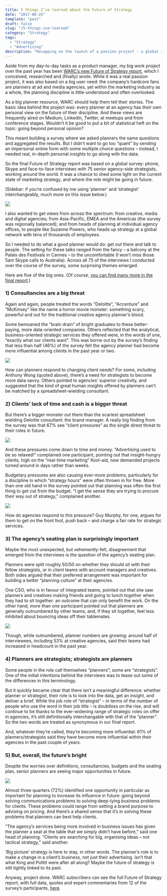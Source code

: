 ```yaml
---
title: 5 things I’ve learned about the Future of Strategy
date: "2017-08-25"
template: "post"
draft: false
slug: "/5-things-ive-learned"
category: "Strategy"
tags:
  - "Strategy"
  - "Advertising"
description: "Recapping on the launch of a passion project - a global report on the strategic function in advertising."
---
```


Aside from my day-to-day tasks as a product manager, my big work project over the past year has been [WARC’s new Future of Strategy report](http://content.warc.com/read-the-warc-future-of-strategy-2017-report), which I conceived, researched and (finally) wrote. While it was a real passion project, it was also based on a big user need: the company’s hardcore fans are planners at ad and media agencies, yet within the marketing industry as a whole, the planning discipline is little-understood and often overlooked.

As a big planner resource, WARC should help them tell their stories. The basic idea behind the project was: every planner at an agency has their own personal view on the future of their discipline. And these views are frequently aired on Medium, LinkedIn, Twitter, at meetups and from conference stages. Wouldn’t it be good to put a bit of statistical heft on the topic: going beyond personal opinion?

This meant building a survey where we asked planners the same questions and aggregated the results. But I didn’t want to go too “quant” by sending an impersonal online form with some multiple choice questions – instead, I needed real, in-depth personal insights to go along with the data.

So the final Future of Strategy report was based on a global survey: phone, Skype and face-to-face interviews with 75 senior agency-side strategists, working around the world. It was a chance to shed some light on the current state of marketing strategy, and where the role might be going in future.

(Sidebar: if you’re confused by me using ‘planner’ and ‘strategist’ interchangeably, much more on this issue below.)

![](/media/5-things-ive-learned-1.jpg)

I also wanted to get views from across the spectrum: from creative, media and digital agencies; from Asia-Pacific, EMEA and the Americas (the survey was regionally balanced); and from heads of planning at individual agency offices, to people like Suzanne Powers, who heads up strategy at a global network with tens of thousands of employees.

So I needed to do what a good planner would do: get out there and talk to people. The setting for these talks ranged from the fancy – a balcony at the Palais des Festivals in Cannes – to the uncomfortable (I won’t miss those 5am Skype calls to Australia). Across all 75 of the interviews I conducted over the course of the survey, some surprising themes emerged.

Here are five of the big ones. (Of course, [you can find many more in the final report](http://content.warc.com/read-the-warc-future-of-strategy-2017-report).)

### **1) Consultancies are a big threat**
Again and again, people treated the words “Deloitte”, “Accenture” and “McKinsey” like the name a horror movie monster: something scary, powerful and out for the traditional creative agency planner’s blood.

Some bemoaned the “brain drain” of bright graduates to these better-paying, more data-oriented companies. Others reflected that the analytical, business-oriented strategic services they offered were, in the words of one, “exactly what our clients want”. This was borne out by the survey’s finding that less than half (46%) of the survey felt the agency planner had become more influential among clients in the past year or two.

![](/media/5-things-ive-learned-2.jpg)

How can planners respond to changing client needs? For some, including Anthony Wong (quoted above), there’s a need for strategists to become more data savvy. Others pointed to agencies’ superior creativity, and suggested that the kind of great human insights offered by planners can’t be matched by a spreadsheet-wielding consultant.

### **2) Clients’ lack of time and cash is a bigger threat**
But there’s a bigger monster out there than the scariest spreadsheet wielding Deloitte consultant: the brand manager. A really big finding from the survey was that 67% see “client pressures” as the single direst threat to their roles in future.

![](/media/5-things-ive-learned-3.jpg)

And these pressures come down to time and money. “Advertising used to be so relaxed!” complained one participant, pointing out that insight-hungry clients, high on the “real-time marketing” Kool-aid, now demanded projects turned around in days rather than weeks.

Budgetary pressures are also causing ever-more problems, particularly for a discipline in which “strategy hours” were often thrown in for free. More than one old hand in the survey pointed out that planning was often the first thing to get cut from the budget. “I get the sense they are trying to procure their way out of strategy,” complained another.

![](/media/5-things-ive-learned-4.jpg)

How do agencies respond to this pressure? Guy Murphy, for one, argues for them to get on the front foot, push back – and charge a fair rate for strategic services.

### **3) The agency’s seating plan is surprisingly important**
Maybe the most unexpected, but vehemently-felt, disagreement that emerged from the interviews is the question of the agency’s seating plan.

Planners were split roughly 50/50 on whether they should sit with their fellow strategists, or in client teams with account managers and creatives. Both sides argued that their preferred arrangement was important for building a better “planning culture” at their agencies.

One CSO, who is in favour of integrated teams, pointed out that she saw planners and creatives making friends and going to lunch together when they had to sit together: an outcome that can only benefit the work. On the other hand, more than one participant pointed out that planners are generally outnumbered by other teams, and, if they sit together, feel less inhibited about bouncing ideas off their tablemates.

![](/media/5-things-ive-learned-5.jpg)

Though, while outnumbered, planner numbers are growing: around half of interviewees, including 53% at creative agencies, said their teams had increased in headcount in the past year.

### **4) Planners are strategists; strategists are planners**
Some people in the role call themselves “planners”; some are “strategists”. One of the initial intentions behind the interviews was to tease out some of the differences in this terminology.

But it quickly became clear that there isn’t a meaningful difference: whether planner or strategist, their role is to look into the data, get an insight, and deliver a brief. While the job role of “strategist” – in terms of the number of people who use the word in their job title – is doubtless on the rise, and will continue to be thanks to the ever-widening range of strategic roles on offer in agencies, it’s still definitionally interchangable with that of the “planner”. So the two words are treated as synonymous in our final report.

And, whatever they’re called, they’re becoming more influential: 61% of planners/strategists said they have become more influential within their agencies in the past couple of years.

### **5) But, overall, the future’s bright**
Despite the worries over definitions, consultancies, budgets and the seating plan, senior planners are seeing major opportunities in future.

![](/media/5-things-ive-learned-6.jpg)

Almost three quarters (72%) identified one opportunity in particular as important for planning to increase its influence in future: going beyond solving communications problems to solving deep-lying business problems for clients. These problems could range from setting a brand purpose to advising on pricing. And there’s a shared sense that it’s in solving these problems that planners can best help clients.

“The agency’s services being more involved in business issues has given the planner a seat at the table that we simply didn’t have before,” said one head of planning. “Clients are searching for big, organising ideas – not tactical strategy,” said another.

‘Big picture’ strategy is here to stay, in other words. The planner’s role is to make a change in a client’s business, not just their advertising. Isn’t that what King and Pollitt were after all along? Maybe the future of strategy is still tightly linked to its past.

Anyway, project done. WARC subscribers can see the full Future of Strategy report, with full data, quotes and expert commentaries from 12 of the survey’s participants, [here](https://www.warc.com/NewsAndOpinion/News/What_is_the_Future_of_Strategy/38932).
